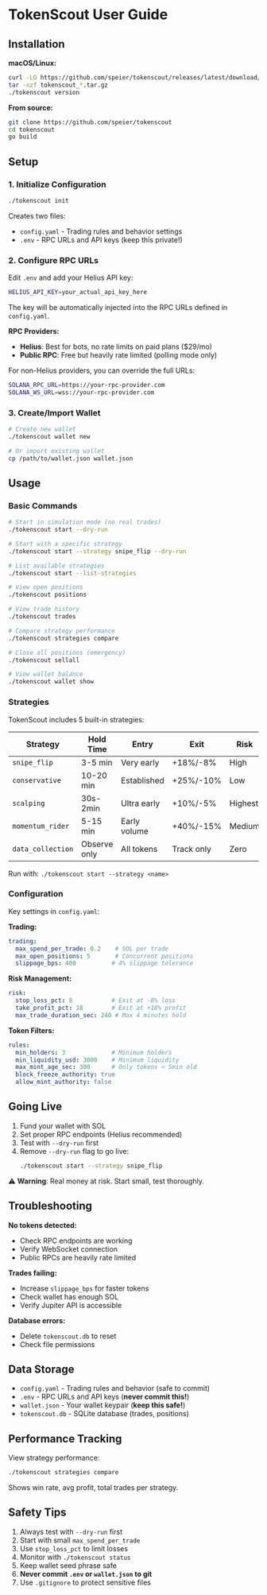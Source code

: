 # TokenScout User Guide

## Installation

**macOS/Linux:**
```bash
curl -LO https://github.com/speier/tokenscout/releases/latest/download/tokenscout_*_Darwin_arm64.tar.gz
tar -xzf tokenscout_*.tar.gz
./tokenscout version
```

**From source:**
```bash
git clone https://github.com/speier/tokenscout
cd tokenscout
go build
```

## Setup

### 1. Initialize Configuration
```bash
./tokenscout init
```

Creates two files:
- `config.yaml` - Trading rules and behavior settings
- `.env` - RPC URLs and API keys (keep this private!)

### 2. Configure RPC URLs

Edit `.env` and add your Helius API key:
```bash
HELIUS_API_KEY=your_actual_api_key_here
```

The key will be automatically injected into the RPC URLs defined in `config.yaml`.

**RPC Providers:**
- **Helius**: Best for bots, no rate limits on paid plans ($29/mo)
- **Public RPC**: Free but heavily rate limited (polling mode only)

For non-Helius providers, you can override the full URLs:
```bash
SOLANA_RPC_URL=https://your-rpc-provider.com
SOLANA_WS_URL=wss://your-rpc-provider.com
```

### 3. Create/Import Wallet
```bash
# Create new wallet
./tokenscout wallet new

# Or import existing wallet
cp /path/to/wallet.json wallet.json
```

## Usage

### Basic Commands

```bash
# Start in simulation mode (no real trades)
./tokenscout start --dry-run

# Start with a specific strategy
./tokenscout start --strategy snipe_flip --dry-run

# List available strategies
./tokenscout start --list-strategies

# View open positions
./tokenscout positions

# View trade history
./tokenscout trades

# Compare strategy performance
./tokenscout strategies compare

# Close all positions (emergency)
./tokenscout sellall

# View wallet balance
./tokenscout wallet show
```

### Strategies

TokenScout includes 5 built-in strategies:

| Strategy | Hold Time | Entry | Exit | Risk |
|----------|-----------|-------|------|------|
| `snipe_flip` | 3-5 min | Very early | +18%/-8% | High |
| `conservative` | 10-20 min | Established | +25%/-10% | Low |
| `scalping` | 30s-2min | Ultra early | +10%/-5% | Highest |
| `momentum_rider` | 5-15 min | Early volume | +40%/-15% | Medium |
| `data_collection` | Observe only | All tokens | Track only | Zero |

Run with: `./tokenscout start --strategy <name>`

### Configuration

Key settings in `config.yaml`:

**Trading:**
```yaml
trading:
  max_spend_per_trade: 0.2    # SOL per trade
  max_open_positions: 5       # Concurrent positions
  slippage_bps: 400          # 4% slippage tolerance
```

**Risk Management:**
```yaml
risk:
  stop_loss_pct: 8           # Exit at -8% loss
  take_profit_pct: 18        # Exit at +18% profit
  max_trade_duration_sec: 240 # Max 4 minutes hold
```

**Token Filters:**
```yaml
rules:
  min_holders: 3             # Minimum holders
  min_liquidity_usd: 3000    # Minimum liquidity
  max_mint_age_sec: 300      # Only tokens < 5min old
  block_freeze_authority: true
  allow_mint_authority: false
```

## Going Live

1. Fund your wallet with SOL
2. Set proper RPC endpoints (Helius recommended)
3. Test with `--dry-run` first
4. Remove `--dry-run` flag to go live:
   ```bash
   ./tokenscout start --strategy snipe_flip
   ```

⚠️ **Warning**: Real money at risk. Start small, test thoroughly.

## Troubleshooting

**No tokens detected:**
- Check RPC endpoints are working
- Verify WebSocket connection
- Public RPCs are heavily rate limited

**Trades failing:**
- Increase `slippage_bps` for faster tokens
- Check wallet has enough SOL
- Verify Jupiter API is accessible

**Database errors:**
- Delete `tokenscout.db` to reset
- Check file permissions

## Data Storage

- `config.yaml` - Trading rules and behavior (safe to commit)
- `.env` - RPC URLs and API keys (**never commit this!**)
- `wallet.json` - Your wallet keypair (**keep this safe!**)
- `tokenscout.db` - SQLite database (trades, positions)

## Performance Tracking

View strategy performance:
```bash
./tokenscout strategies compare
```

Shows win rate, avg profit, total trades per strategy.

## Safety Tips

1. Always test with `--dry-run` first
2. Start with small `max_spend_per_trade`
3. Use `stop_loss_pct` to limit losses
4. Monitor with `./tokenscout status`
5. Keep wallet seed phrase safe
6. **Never commit `.env` or `wallet.json` to git**
7. Use `.gitignore` to protect sensitive files
